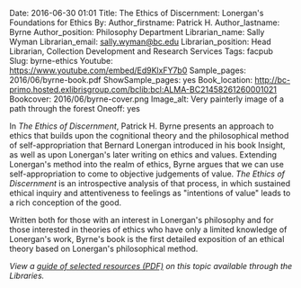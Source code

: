 Date: 2016-06-30 01:01
Title: The Ethics of Discernment: Lonergan's Foundations for Ethics
By:
Author_firstname: Patrick H.
Author_lastname: Byrne
Author_position: Philosophy Department
Librarian_name: Sally Wyman
Librarian_email: sally.wyman@bc.edu
Librarian_position: Head Librarian, Collection Development and Research Services
Tags: facpub
Slug: byrne-ethics 
Youtube: https://www.youtube.com/embed/Ed9KlxFY7b0
Sample_pages: 2016/06/byrne-book.pdf
ShowSample_pages: yes
Book_location: http://bc-primo.hosted.exlibrisgroup.com/bclib:bcl:ALMA-BC21458261260001021
Bookcover: 2016/06/byrne-cover.png
Image_alt: Very painterly image of a path through the forest
Oneoff: yes 

In <em>The Ethics of Discernment</em>, Patrick H. Byrne presents an approach to ethics that builds upon the cognitional theory and the philosophical method of self-appropriation that Bernard Lonergan introduced in his book Insight, as well as upon Lonergan's later writing on ethics and values.
Extending Lonergan's method into the realm of ethics, Byrne argues that we can use self-appropriation to come to objective judgements of value. <em>The Ethics of Discernment</em> is an introspective analysis of that process, in which sustained ethical inquiry and attentiveness to feelings as "intentions of value" leads to a rich conception of the good.

Written both for those with an interest in Lonergan's philosophy and for those interested in theories of ethics who have only a limited knowledge of Lonergan's work, Byrne's book is the first detailed exposition of an ethical theory based on Lonergan's philosophical method.


<em>View a <a href="http://library.bc.edu/theme/img/facpub/2016/06/byrne-guide.pdf">guide of selected resources (PDF)</a> on this topic available through the Libraries. </em>